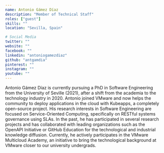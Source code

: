 ```yaml
---
name: Antonio Gámez Díaz
description: "Member of Technical Staff"
roles: ["guest"]
skills: ""
location: "Sevilla, Spain"

# Social Media
twitter: ""
website: ""
facebook: ""
linkedin: "antoniogamezdiaz"
github: "antgamdia"
pinterest: ""
instagram: ""
youtube: ""
---
```


Antonio Gámez Díaz is currently pursuing a PhD in Software Engineering from the University of Seville (2021), after a shift from the academia to the technology industry in 2020. Antonio joined VMware and now helps the community to deploy applications in the cloud with Kubeapps, a completely open-source project. His research interests in Software Engineering are focused on Service-Oriented Computing, specifically on RESTful systems governance using SLAs. In the past, he has participated in several research projects and has collaborated with leading organizations such as the OpenAPI Initiative or GitHub Education for the technological and industrial knowledge diffusion. Currently, he actively participates in the VMware Multicloud Academy, an initiative to bring the technological background at VMware closer to our university undergrads.

<!--more-->

